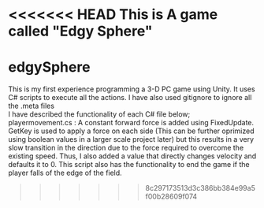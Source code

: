 <<<<<<< HEAD
This is A game called "Edgy Sphere"
=======
# edgySphere
This is my first experience programming a 3-D PC game using Unity. It uses C# scripts to execute all the actions. I have also used gitignore to ignore all the .meta files      
I have described the functionality of each C# file below;   
playermovement.cs : A constant forward force is added using FixedUpdate. GetKey is used to apply a force on each side (This can be further oprimized using boolean values in a larger scale project later) but this results in a very slow transition in the direction due to the force required to overcome the existing speed. Thus, I also added a value that directly changes velocity and defaults it to 0. This script also has the functionality to end the game if the player falls of the edge of the field.
>>>>>>> 8c297173513d3c386bb384e99a5f00b28609f074
